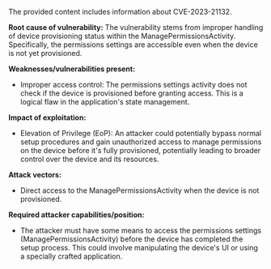The provided content includes information about CVE-2023-21132.

**Root cause of vulnerability:**
The vulnerability stems from improper handling of device provisioning status within the ManagePermissionsActivity. Specifically, the permissions settings are accessible even when the device is not yet provisioned.

**Weaknesses/vulnerabilities present:**
- Improper access control: The permissions settings activity does not check if the device is provisioned before granting access. This is a logical flaw in the application's state management.

**Impact of exploitation:**
- Elevation of Privilege (EoP): An attacker could potentially bypass normal setup procedures and gain unauthorized access to manage permissions on the device before it's fully provisioned, potentially leading to broader control over the device and its resources.

**Attack vectors:**
- Direct access to the ManagePermissionsActivity when the device is not provisioned.

**Required attacker capabilities/position:**
- The attacker must have some means to access the permissions settings (ManagePermissionsActivity) before the device has completed the setup process. This could involve manipulating the device's UI or using a specially crafted application.